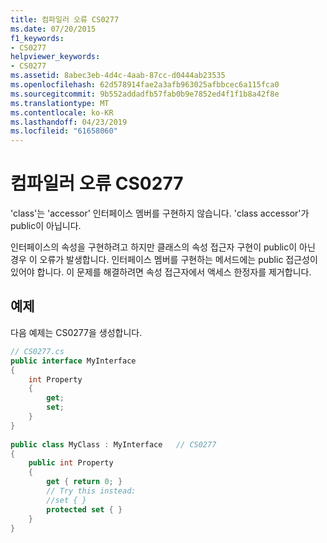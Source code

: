 ```yaml
---
title: 컴파일러 오류 CS0277
ms.date: 07/20/2015
f1_keywords:
- CS0277
helpviewer_keywords:
- CS0277
ms.assetid: 8abec3eb-4d4c-4aab-87cc-d0444ab23535
ms.openlocfilehash: 62d578914fae2a3afb963025afbbcec6a115fca0
ms.sourcegitcommit: 9b552addadfb57fab0b9e7852ed4f1f1b8a42f8e
ms.translationtype: MT
ms.contentlocale: ko-KR
ms.lasthandoff: 04/23/2019
ms.locfileid: "61658060"
---
```

# <a name="compiler-error-cs0277"></a>컴파일러 오류 CS0277
'class'는 'accessor' 인터페이스 멤버를 구현하지 않습니다. 'class accessor'가 public이 아닙니다.  
  
 인터페이스의 속성을 구현하려고 하지만 클래스의 속성 접근자 구현이 public이 아닌 경우 이 오류가 발생합니다. 인터페이스 멤버를 구현하는 메서드에는 public 접근성이 있어야 합니다. 이 문제를 해결하려면 속성 접근자에서 액세스 한정자를 제거합니다.  
  
## <a name="example"></a>예제  
 다음 예제는 CS0277을 생성합니다.  
  
```csharp  
// CS0277.cs  
public interface MyInterface  
{  
    int Property  
    {  
        get;  
        set;  
    }  
}  
  
public class MyClass : MyInterface   // CS0277  
{  
    public int Property  
    {  
        get { return 0; }  
        // Try this instead:  
        //set { }  
        protected set { }  
    }  
}  
```
